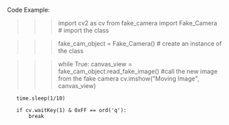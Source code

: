 Code Example:

>>> import cv2 as cv
>>> from fake_camera import Fake_Camera  # import the class

>>> fake_cam_object = Fake_Camera()      # create an instance of the class

>>> while True:
       canvas_view = fake_cam_object.read_fake_image()   #call the new image from the fake camera
       cv.imshow("Moving Image", canvas_view)  
                                   
       time.sleep(1/10)
   
       if cv.waitKey(1) & 0xFF == ord('q'):                                    
           break
